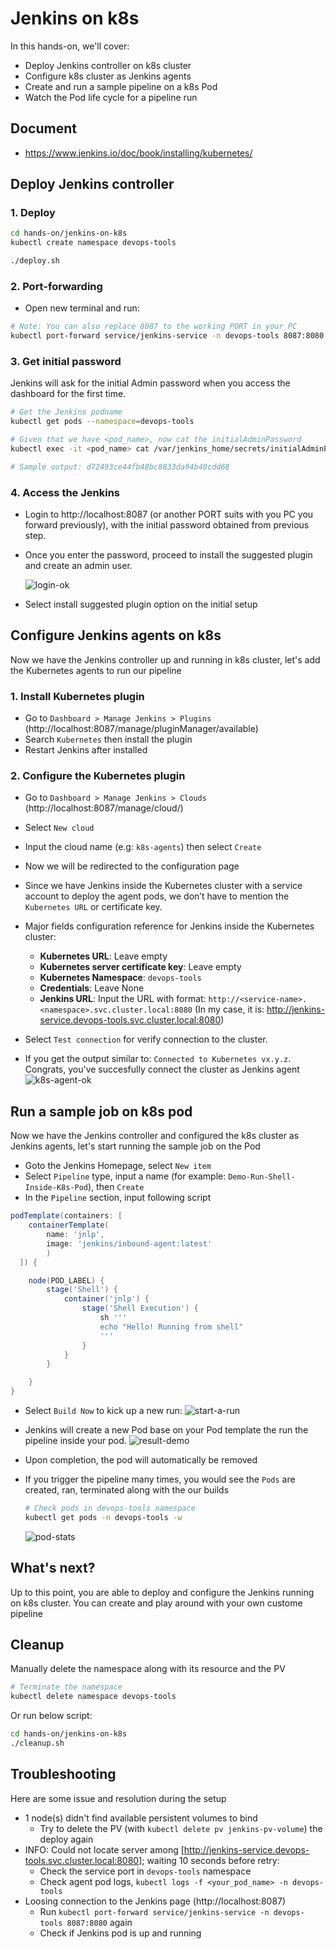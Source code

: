 # Jenkins on k8s

In this hands-on, we'll cover:

- Deploy Jenkins controller on k8s cluster
- Configure k8s cluster as Jenkins agents
- Create and run a sample pipeline on a k8s Pod
- Watch the Pod life cycle for a pipeline run

## Document

- https://www.jenkins.io/doc/book/installing/kubernetes/

## Deploy Jenkins controller

### 1. Deploy

```bash
cd hands-on/jenkins-on-k8s
kubectl create namespace devops-tools

./deploy.sh
```

### 2. Port-forwarding

- Open new terminal and run:

```bash
# Note: You can also replace 8087 to the working PORT in your PC
kubectl port-forward service/jenkins-service -n devops-tools 8087:8080
```

### 3. Get initial password

Jenkins will ask for the initial Admin password when you access the dashboard for the first time.

```bash
# Get the Jenkins podname
kubectl get pods --namespace=devops-tools

# Given that we have <pod_name>, now cat the initialAdminPassword
kubectl exec -it <pod_name> cat /var/jenkins_home/secrets/initialAdminPassword -n devops-tools

# Sample output: d72493ce44fb48bc8833da94b40cdd68
```

### 4. Access the Jenkins

- Login to http://localhost:8087 (or another PORT suits with you PC you forward previously), with the initial password obtained from previous step.
- Once you enter the password, proceed to install the suggested plugin and create an admin user.

  ![login-ok](./assets/login-ok.png)

- Select install suggested plugin option on the initial setup

## Configure Jenkins agents on k8s

Now we have the Jenkins controller up and running in k8s cluster, let's add the Kubernetes agents to run our pipeline

### 1. Install Kubernetes plugin

- Go to `Dashboard > Manage Jenkins > Plugins` (http://localhost:8087/manage/pluginManager/available)
- Search `Kubernetes` then install the plugin
- Restart Jenkins after installed

### 2. Configure the Kubernetes plugin

- Go to `Dashboard > Manage Jenkins > Clouds` (http://localhost:8087/manage/cloud/)
- Select `New cloud`
- Input the cloud name (e.g: `k8s-agents`) then select `Create`
- Now we will be redirected to the configuration page
- Since we have Jenkins inside the Kubernetes cluster with a service account to deploy the agent pods, we don’t have to mention the `Kubernetes URL` or certificate key.
- Major fields configuration reference for Jenkins inside the Kubernetes cluster:

  - **Kubernetes URL**: Leave empty
  - **Kubernetes server certificate key**: Leave empty
  - **Kubernetes Namespace**: `devops-tools`
  - **Credentials**: Leave None
  - **Jenkins URL**: Input the URL with format: `http://<service-name>.<namespace>.svc.cluster.local:8080` (In my case, it is: http://jenkins-service.devops-tools.svc.cluster.local:8080)

- Select `Test connection` for verify connection to the cluster.
- If you get the output similar to: `Connected to Kubernetes vx.y.z`. Congrats, you've succesfully connect the cluster as Jenkins agent
  ![k8s-agent-ok](./assets/k8s-agent-ok.png)

## Run a sample job on k8s pod

Now we have the Jenkins controller and configured the k8s cluster as Jenkins agents, let's start running the sample job on the Pod

- Goto the Jenkins Homepage, select `New item`
- Select `Pipeline` type, input a name (for example: `Demo-Run-Shell-Inside-K8s-Pod`), then `Create`
- In the `Pipeline` section, input following script

```groovy
podTemplate(containers: [
    containerTemplate(
        name: 'jnlp',
        image: 'jenkins/inbound-agent:latest'
        )
  ]) {

    node(POD_LABEL) {
        stage('Shell') {
            container('jnlp') {
                stage('Shell Execution') {
                    sh '''
                    echo "Hello! Running from shell"
                    '''
                }
            }
        }

    }
}
```

- Select `Build Now` to kick up a new run:
  ![start-a-run](./assets/start-a-run.png)

- Jenkins will create a new Pod base on your Pod template the run the pipeline inside your pod.
  ![result-demo](./assets/result-demo.png)
- Upon completion, the pod will automatically be removed

- If you trigger the pipeline many times, you would see the `Pods` are created, ran, terminated along with the our builds

  ```bash
  # Check pods in devops-tools namespace
  kubectl get pods -n devops-tools -w
  ```

  ![pod-stats](./assets/pod-stats.png)

## What's next?

Up to this point, you are able to deploy and configure the Jenkins running on k8s cluster. You can create and play around with your own custome pipeline

## Cleanup

Manually delete the namespace along with its resource and the PV

```bash
# Terminate the namespace
kubectl delete namespace devops-tools
```

Or run below script:

```bash
cd hands-on/jenkins-on-k8s
./cleanup.sh
```

## Troubleshooting

Here are some issue and resolution during the setup

- 1 node(s) didn't find available persistent volumes to bind
  - Try to delete the PV (with `kubectl delete pv jenkins-pv-volume`) the deploy again
- INFO: Could not locate server among [http://jenkins-service.devops-tools.svc.cluster.local:8080]; waiting 10 seconds before retry:
  - Check the service port in `devops-tools` namespace
  - Check agent pod logs, `kubectl logs -f <your_pod_name> -n devops-tools`
- Loosing connection to the Jenkins page (http://localhost:8087)
  - Run `kubectl port-forward service/jenkins-service -n devops-tools 8087:8080` again
  - Check if Jenkins pod is up and running
